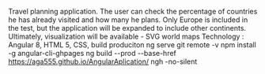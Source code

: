 Travel planning application. The user can check the percentage of countries he has already visited and how many he plans. Only Europe is included in the test, but the application will be expanded to include other continents. Ultimately, visualization will be available - SVG world maps Technology : Angular 8, HTML 5, CSS,
build produciton
ng serve
git remote -v
npm install -g angular-cli-ghpages
ng build --prod --base-href https://aga555.github.io/AngularAplication/
ngh -no-silent
